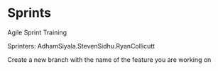 # Sprints
Agile Sprint Training

Sprinters: 
AdhamSiyala.StevenSidhu.RyanCollicutt

Create a new branch with the name of the feature you are working on
